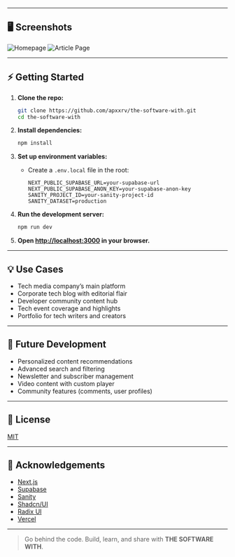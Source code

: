 
---

## 🖥️ Screenshots

<!-- Add your own screenshots here -->
![Homepage](public/screenshot-home.png)
![Article Page](public/screenshot-article.png)

---

## ⚡ Getting Started

1. **Clone the repo:**
   ```bash
   git clone https://github.com/apxxrv/the-software-with.git
   cd the-software-with
   ```

2. **Install dependencies:**
   ```bash
   npm install
   ```

3. **Set up environment variables:**
   - Create a `.env.local` file in the root:
     ```
     NEXT_PUBLIC_SUPABASE_URL=your-supabase-url
     NEXT_PUBLIC_SUPABASE_ANON_KEY=your-supabase-anon-key
     SANITY_PROJECT_ID=your-sanity-project-id
     SANITY_DATASET=production
     ```

4. **Run the development server:**
   ```bash
   npm run dev
   ```

5. **Open [http://localhost:3000](http://localhost:3000) in your browser.**

---

## 💡 Use Cases

- Tech media company’s main platform
- Corporate tech blog with editorial flair
- Developer community content hub
- Tech event coverage and highlights
- Portfolio for tech writers and creators

---

## 🔮 Future Development

- Personalized content recommendations
- Advanced search and filtering
- Newsletter and subscriber management
- Video content with custom player
- Community features (comments, user profiles)

---

## 📝 License

[MIT](LICENSE)

---

## 🙏 Acknowledgements

- [Next.js](https://nextjs.org/)
- [Supabase](https://supabase.com/)
- [Sanity](https://www.sanity.io/)
- [Shadcn/UI](https://ui.shadcn.com/)
- [Radix UI](https://www.radix-ui.com/)
- [Vercel](https://vercel.com/)

---

> Go behind the code. Build, learn, and share with **THE SOFTWARE WITH**.
